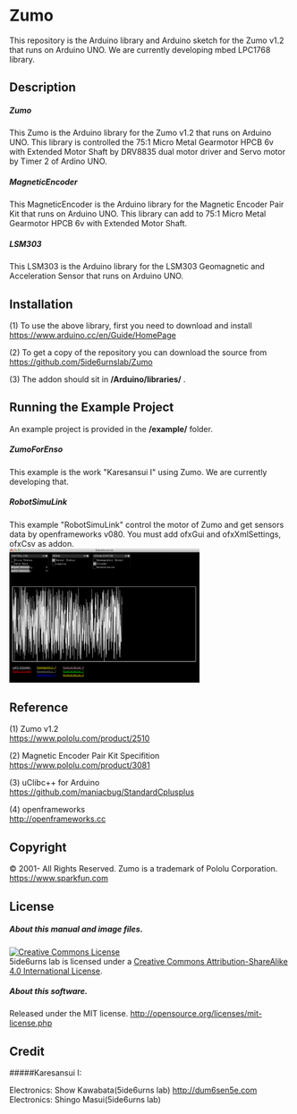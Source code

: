 # Zumo
This repository is the Arduino library and Arduino sketch for the Zumo v1.2 that runs on Arduino UNO. We are currently  developing mbed LPC1768 library.  

## Description
##### Zumo
This Zumo is the Arduino library for the Zumo v1.2 that runs on Arduino UNO. This library is controlled the 75:1 Micro Metal Gearmotor HPCB 6v with Extended Motor Shaft by DRV8835 dual motor driver and Servo motor by Timer 2 of Ardino UNO.

##### MagneticEncoder
This MagneticEncoder is the Arduino library for the Magnetic Encoder Pair Kit that runs on Arduino UNO. This library can add to 75:1 Micro Metal Gearmotor HPCB 6v with Extended Motor Shaft. 

##### LSM303
This LSM303 is the Arduino library for the LSM303 Geomagnetic and Acceleration Sensor that runs on Arduino UNO.

## Installation
(1) To use the above library, first you need to download and install  
https://www.arduino.cc/en/Guide/HomePage

(2) To get a copy of the repository you can download the source from  
https://github.com/5ide6urnslab/Zumo

(3) The addon should sit in **/Arduino/libraries/** .

## Running the Example Project
An example project is provided in the **/example/** folder.
<br>
##### ZumoForEnso
This example is the work "Karesansui I" using Zumo. We are currently developing that.

##### RobotSimuLink
This example "RobotSimuLink" control the motor of Zumo and get sensors data by openframeworks v080. You must add ofxGui and ofxXmlSettings, ofxCsv as addon.  
<img class="photo" src="https://github.com/5ide6urnslab/Zumo/blob/master/resource/RobotSimuLink.png" width="340px" />

## Reference
(1) Zumo v1.2  
https://www.pololu.com/product/2510

(2) Magnetic Encoder Pair Kit Specifition  
https://www.pololu.com/product/3081

(3) uClibc++ for Arduino  
https://github.com/maniacbug/StandardCplusplus

(4) openframeworks  
http://openframeworks.cc

## Copyright
© 2001- All Rights Reserved. Zumo is a trademark of Pololu Corporation.  
   https://www.sparkfun.com

## License
##### About this manual and image files.
<a rel="license" href="http://creativecommons.org/licenses/by-sa/4.0/"><img alt="Creative Commons License" style="border-width:0" src="https://i.creativecommons.org/l/by-sa/4.0/88x31.png" /></a><br />5ide6urns lab is licensed under a <a rel="license" href="http://creativecommons.org/licenses/by-sa/4.0/">Creative Commons Attribution-ShareAlike 4.0 International License</a>.

##### About this software. 
Released under the MIT license. http://opensource.org/licenses/mit-license.php

## Credit
#####Karesansui I:

Electronics:   Show Kawabata(5ide6urns lab) http://dum6sen5e.com    
Electronics:   Shingo Masui(5ide6urns lab)
